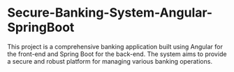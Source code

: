 # Secure-Banking-System-Angular-SpringBoot
This project is a comprehensive banking application built using Angular for the front-end and Spring Boot for the back-end. The system aims to provide a secure and robust platform for managing various banking operations.

